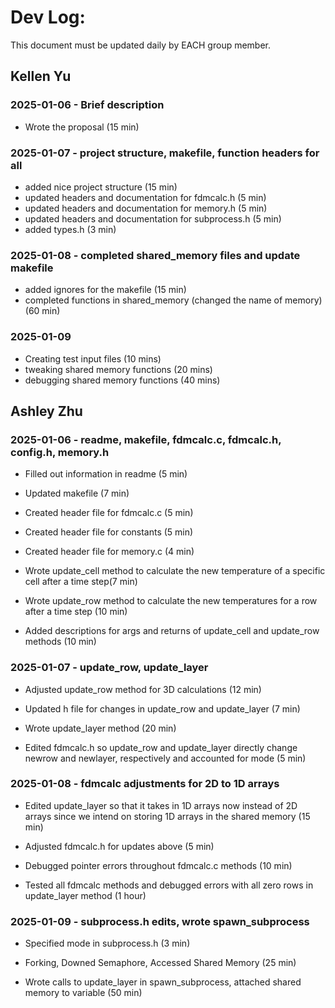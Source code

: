 # Dev Log:

This document must be updated daily by EACH group member.

## Kellen Yu

### 2025-01-06 - Brief description
- Wrote the proposal (15 min)

### 2025-01-07 - project structure, makefile, function headers for all
- added nice project structure (15 min)
- updated headers and documentation for fdmcalc.h (5 min)
- updated headers and documentation for memory.h (5 min)
- updated headers and documentation for subprocess.h (5 min)
- added types.h (3 min)

### 2025-01-08 - completed shared_memory files and update makefile
- added ignores for the makefile (15 min)
- completed functions in shared_memory (changed the name of memory) (60 min)

### 2025-01-09
- Creating test input files (10 mins)
- tweaking shared memory functions (20 mins)
- debugging shared memory functions (40 mins)


## Ashley Zhu

### 2025-01-06 - readme, makefile, fdmcalc.c, fdmcalc.h, config.h, memory.h
- Filled out information in readme (5 min)
- Updated makefile (7 min)
- Created header file for fdmcalc.c (5 min)
- Created header file for constants (5 min)
- Created header file for memory.c (4 min)

- Wrote update_cell method to calculate the new temperature of a specific cell after a time step(7 min)
- Wrote update_row method to calculate the new temperatures for a row after a time step (10 min)
- Added descriptions for args and returns of update_cell and update_row methods (10 min)


### 2025-01-07 - update_row, update_layer
- Adjusted update_row method for 3D calculations (12 min)
- Updated h file for changes in update_row and update_layer (7 min)

- Wrote update_layer method (20 min)
- Edited fdmcalc.h so update_row and update_layer directly change newrow and newlayer, respectively and accounted for mode (5 min) 


### 2025-01-08 - fdmcalc adjustments for 2D to 1D arrays
- Edited update_layer so that it takes in 1D arrays now instead of 2D arrays since we intend on storing 1D arrays in the shared memory (15 min) 
- Adjusted fdmcalc.h for updates above (5 min)
- Debugged pointer errors throughout fdmcalc.c methods (10 min)

- Tested all fdmcalc methods and debugged errors with all zero rows in update_layer method (1 hour)

### 2025-01-09 - subprocess.h edits, wrote spawn_subprocess
- Specified mode in subprocess.h (3 min)
- Forking, Downed Semaphore, Accessed Shared Memory (25 min)

- Wrote calls to update_layer in spawn_subprocess, attached shared memory to variable (50 min)
